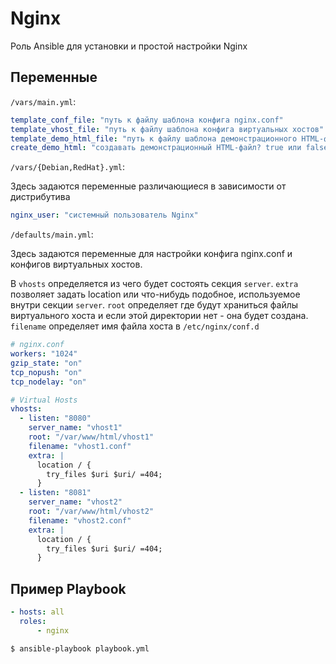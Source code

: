 Nginx
=========

Роль Ansible для установки и простой настройки Nginx

Переменные
--------------

`/vars/main.yml`:

```yml
template_conf_file: "путь к файлу шаблона конфига nginx.conf"
template_vhost_file: "путь к файлу шаблона конфига виртуальных хостов"
template_demo_html_file: "путь к файлу шаблона демонстрационного HTML-файла"
create_demo_html: "создавать демонстрационный HTML-файл? true или false"
```

`/vars/{Debian,RedHat}.yml`:

Здесь задаются переменные различающиеся в зависимости от дистрибутива

```yml
nginx_user: "системный пользователь Nginx"
```

`/defaults/main.yml`:

Здесь задаются переменные для настройки конфига nginx.conf и конфигов виртуальных хостов. 

В `vhosts` определяется из чего будет состоять секция `server`. `extra` позволяет задать location или что-нибудь подобное, используемое внутри секции `server`. `root` определяет где будут храниться файлы виртуального хоста и если этой директории нет - она будет создана. `filename` определяет имя файла хоста в `/etc/nginx/conf.d`

```yml
# nginx.conf
workers: "1024"
gzip_state: "on"
tcp_nopush: "on"
tcp_nodelay: "on"

# Virtual Hosts
vhosts:
  - listen: "8080"
    server_name: "vhost1"
    root: "/var/www/html/vhost1"
    filename: "vhost1.conf"
    extra: |
      location / {
        try_files $uri $uri/ =404;
      }
  - listen: "8081"
    server_name: "vhost2"
    root: "/var/www/html/vhost2"
    filename: "vhost2.conf"
    extra: |
      location / {
        try_files $uri $uri/ =404;
      }
```

Пример Playbook
----------------

```yml
- hosts: all
  roles:
      - nginx
```

```
$ ansible-playbook playbook.yml
```